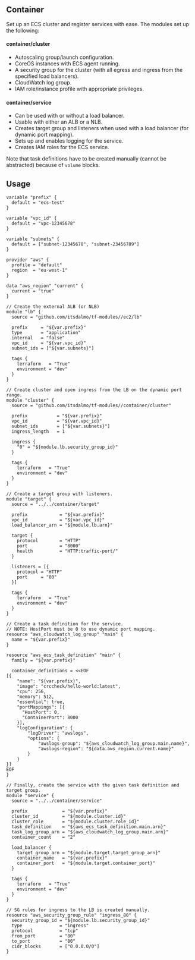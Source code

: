 ## Container

Set up an ECS cluster and register services with ease. The modules set up the following:

#### container/cluster

- Autoscaling group/launch configuration.
- CoreOS instances with ECS agent running.
- A security group for the cluster (with all egress and ingress from the specified load balancers).
- CloudWatch log group.
- IAM role/instance profile with appropriate privileges.

#### container/service

- Can be used with or without a load balancer.
- Usable with either an ALB or a NLB.
- Creates target group and listeners when used with a load balancer (for dynamic port mapping).
- Sets up and enables logging for the service.
- Creates IAM roles for the ECS service.

Note that task definitions have to be created manually (cannot be abstracted) because of `volume` blocks.

## Usage

```hcl
variable "prefix" {
  default = "ecs-test"
}

variable "vpc_id" {
  default = "vpc-12345678"
}

variable "subnets" {
  default = ["subnet-12345678", "subnet-23456789"]
}

provider "aws" {
  profile = "default"
  region  = "eu-west-1"
}

data "aws_region" "current" {
  current = "true"
}

// Create the external ALB (or NLB)
module "lb" {
  source = "github.com/itsdalmo/tf-modules//ec2/lb"

  prefix     = "${var.prefix}"
  type       = "application"
  internal   = "false"
  vpc_id     = "${var.vpc_id}"
  subnet_ids = ["${var.subnets}"]

  tags {
    terraform   = "True"
    environment = "dev"
  }
}

// Create cluster and open ingress from the LB on the dynamic port range.
module "cluster" {
  source = "github.com/itsdalmo/tf-modules//container/cluster"

  prefix           = "${var.prefix}"
  vpc_id           = "${var.vpc_id}"
  subnet_ids       = ["${var.subnets}"]
  ingress_length   = 1

  ingress {
    "0" = "${module.lb.security_group_id}"
  }

  tags {
    terraform   = "True"
    environment = "dev"
  }
}

// Create a target group with listeners.
module "target" {
  source = "../../container/target"

  prefix            = "${var.prefix}"
  vpc_id            = "${var.vpc_id}"
  load_balancer_arn = "${module.lb.arn}"

  target {
    protocol        = "HTTP"
    port            = "8000"
    health          = "HTTP:traffic-port/"
  }

  listeners = [{
    protocol = "HTTP"
    port     = "80"
  }]

  tags {
    terraform   = "True"
    environment = "dev"
  }
}

// Create a task definition for the service.
// NOTE: HostPort must be 0 to use dynamic port mapping.
resource "aws_cloudwatch_log_group" "main" {
  name = "${var.prefix}"
}

resource "aws_ecs_task_definition" "main" {
  family = "${var.prefix}"

  container_definitions = <<EOF
[{
    "name": "${var.prefix}",
    "image": "crccheck/hello-world:latest",
    "cpu": 256,
    "memory": 512,
    "essential": true,
    "portMappings": [{
      "HostPort": 0,
      "ContainerPort": 8000
    }],
    "logConfiguration": {
        "logDriver": "awslogs",
        "options": {
            "awslogs-group": "${aws_cloudwatch_log_group.main.name}",
            "awslogs-region": "${data.aws_region.current.name}"
        }
    }
}]
EOF
}

// Finally, create the service with the given task definition and target group.
module "service" {
  source = "../../container/service"

  prefix             = "${var.prefix}"
  cluster_id         = "${module.cluster.id}"
  cluster_role       = "${module.cluster.role_id}"
  task_definition    = "${aws_ecs_task_definition.main.arn}"
  task_log_group_arn = "${aws_cloudwatch_log_group.main.arn}"
  container_count    = "2"

  load_balancer {
    target_group_arn = "${module.target.target_group_arn}"
    container_name   = "${var.prefix}"
    container_port   = "${module.target.container_port}"
  }

  tags {
    terraform   = "True"
    environment = "dev"
  }
}

// SG rules for ingress to the LB is created manually.
resource "aws_security_group_rule" "ingress_80" {
  security_group_id = "${module.lb.security_group_id}"
  type              = "ingress"
  protocol          = "tcp"
  from_port         = "80"
  to_port           = "80"
  cidr_blocks       = ["0.0.0.0/0"]
}
```
